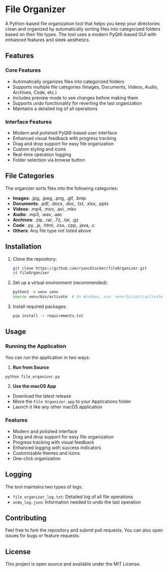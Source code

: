 # File Organizer

A Python-based file organization tool that helps you keep your directories clean and organized by automatically sorting files into categorized folders based on their file types. The tool uses a modern PyQt6-based GUI with enhanced features and sleek aesthetics.

## Features

### Core Features
- Automatically organizes files into categorized folders
- Supports multiple file categories (Images, Documents, Videos, Audio, Archives, Code, etc.)
- Includes preview mode to see changes before making them
- Supports undo functionality for reverting the last organization
- Maintains a detailed log of all operations

### Interface Features
- Modern and polished PyQt6-based user interface
- Enhanced visual feedback with progress tracking
- Drag and drop support for easy file organization
- Custom styling and icons
- Real-time operation logging
- Folder selection via browse button

## File Categories

The organizer sorts files into the following categories:
- **Images**: .jpg, .jpeg, .png, .gif, .bmp
- **Documents**: .pdf, .docx, .doc, .txt, .xlsx, .pptx
- **Videos**: .mp4, .mov, .avi, .mkv
- **Audio**: .mp3, .wav, .aac
- **Archives**: .zip, .rar, .7z, .tar, .gz
- **Code**: .py, .js, .html, .css, .cpp, .java, .c
- **Others**: Any file type not listed above

## Installation

1. Clone the repository:
   ```bash
   git clone https://github.com/ryancblocker/fileOrganizer.git
   cd fileOrganizer
   ```

2. Set up a virtual environment (recommended):
   ```bash
   python3 -m venv venv
   source venv/bin/activate  # On Windows, use: venv\Scripts\activate
   ```

3. Install required packages:
   ```bash
   pip install -r requirements.txt
   ```

## Usage

### Running the Application

You can run the application in two ways:

1. **Run from Source**
```bash
python file_organizer.py
```

2. **Use the macOS App**
- Download the latest release
- Move the `File Organizer.app` to your Applications folder
- Launch it like any other macOS application

### Features
- Modern and polished interface
- Drag and drop support for easy file organization
- Progress tracking with visual feedback
- Enhanced logging with success indicators
- Customizable themes and icons
- One-click organization

## Logging

The tool maintains two types of logs:
- `file_organizer_log.txt`: Detailed log of all file operations
- `undo_log.json`: Information needed to undo the last operation

## Contributing

Feel free to fork the repository and submit pull requests. You can also open issues for bugs or feature requests.

## License

This project is open source and available under the MIT License.
